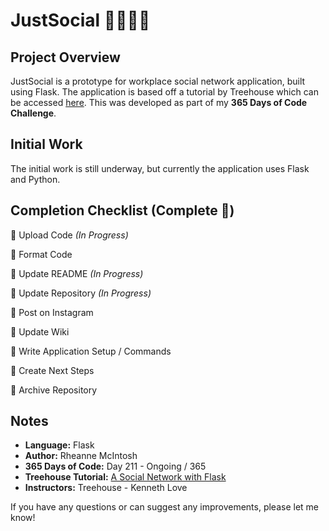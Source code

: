 # JustSocial :family_man_woman_girl_boy:

## Project Overview
JustSocial is a prototype for workplace social network application, built using Flask. The application is based off a tutorial by Treehouse which can be accessed [here](https://teamtreehouse.com/library/a-social-network-with-flask). This was developed as part of my **365 Days of Code Challenge**.

## Initial Work
The initial work is still underway, but currently the application uses Flask and Python.

<!-- :black_square_button: for not complete -->
<!-- :white_check_mark: for complete -->
## Completion Checklist (Complete :confetti_ball:)
:black_square_button: Upload Code _(In Progress)_

:black_square_button: Format Code

:black_square_button: Update README _(In Progress)_

:black_square_button: Update Repository _(In Progress)_

:black_square_button: Post on Instagram

:black_square_button: Update Wiki

:black_square_button: Write Application Setup / Commands

:black_square_button: Create Next Steps
 
:black_square_button: Archive Repository

<!-- Repository Next Steps -->
<!--
## Next Steps
- Example Issue Name [(Issue #1)]()
- Host site if possible
-->

## Notes
- **Language:** Flask
- **Author:** Rheanne McIntosh
- **365 Days of Code:** Day 211 - Ongoing / 365
- **Treehouse Tutorial:** [A Social Network with Flask](https://teamtreehouse.com/library/a-social-network-with-flask)
- **Instructors:** Treehouse - Kenneth Love

If you have any questions or can suggest any improvements, please let me know!

<!-- Application Setup / Commands -->
<!--
## Application Setup / Commands
-->
